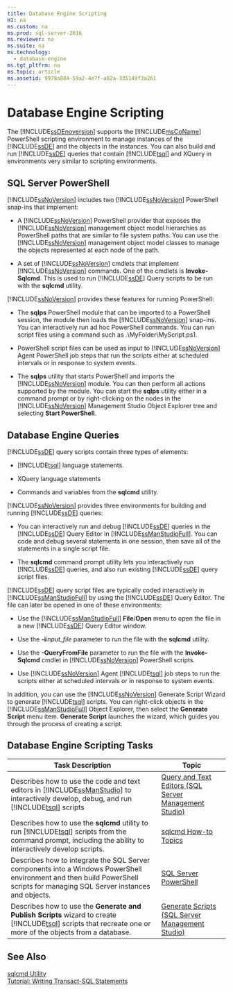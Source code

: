 ```yaml
---
title: Database Engine Scripting
H1: na
ms.custom: na
ms.prod: sql-server-2016
ms.reviewer: na
ms.suite: na
ms.technology: 
  - database-engine
ms.tgt_pltfrm: na
ms.topic: article
ms.assetid: 9978a884-59a2-4e7f-a82a-335149f3a261
---
```

# Database Engine Scripting
  The [!INCLUDE[ssDEnoversion](../../Token/Other/ssDEnoversion_md.md)] supports the [!INCLUDE[msCoName](../../Token/Other/msCoName_md.md)] PowerShell scripting environment to manage instances of the [!INCLUDE[ssDE](../../Token/Other/ssDE_md.md)] and the objects in the instances. You can also build and run [!INCLUDE[ssDE](../../Token/Other/ssDE_md.md)] queries that contain [!INCLUDE[tsql](../../Token/Other/tsql_md.md)] and XQuery in environments very similar to scripting environments.  
  
## SQL Server PowerShell  
 [!INCLUDE[ssNoVersion](../../Token/Other/ssNoVersion_md.md)] includes two [!INCLUDE[ssNoVersion](../../Token/Other/ssNoVersion_md.md)] PowerShell snap-ins that implement:  
  
-   A [!INCLUDE[ssNoVersion](../../Token/Other/ssNoVersion_md.md)] PowerShell provider that exposes the [!INCLUDE[ssNoVersion](../../Token/Other/ssNoVersion_md.md)] management object model hierarchies as PowerShell paths that are similar to file system paths. You can use the [!INCLUDE[ssNoVersion](../../Token/Other/ssNoVersion_md.md)] management object model classes to manage the objects represented at each node of the path.  
  
-   A set of [!INCLUDE[ssNoVersion](../../Token/Other/ssNoVersion_md.md)] cmdlets that implement [!INCLUDE[ssNoVersion](../../Token/Other/ssNoVersion_md.md)] commands. One of the cmdlets is **Invoke-Sqlcmd**. This is used to run [!INCLUDE[ssDE](../../Token/Other/ssDE_md.md)] Query scripts to be run with the **sqlcmd** utility.  
  
 [!INCLUDE[ssNoVersion](../../Token/Other/ssNoVersion_md.md)] provides these features for running PowerShell:  
  
-   The **sqlps** PowerShell module that can be imported to a PowerShell session, the module then loads the [!INCLUDE[ssNoVersion](../../Token/Other/ssNoVersion_md.md)] snap-ins. You can interactively run ad hoc PowerShell commands. You can run script files using a command such as .\MyFolder\MyScript.ps1.  
  
-   PowerShell script files can be used as input to [!INCLUDE[ssNoVersion](../../Token/Other/ssNoVersion_md.md)] Agent PowerShell job steps that run the scripts either at scheduled intervals or in response to system events.  
  
-   The **sqlps** utility that starts PowerShell and imports the [!INCLUDE[ssNoVersion](../../Token/Other/ssNoVersion_md.md)] module. You can then perform all actions supported by the module. You can start the **sqlps** utility either in a command prompt or by right-clicking on the nodes in the [!INCLUDE[ssNoVersion](../../Token/Other/ssNoVersion_md.md)] Management Studio Object Explorer tree and selecting **Start PowerShell**.  
  
## Database Engine Queries  
 [!INCLUDE[ssDE](../../Token/Other/ssDE_md.md)] query scripts contain three types of elements:  
  
-   [!INCLUDE[tsql](../../Token/Other/tsql_md.md)] language statements.  
  
-   XQuery language statements  
  
-   Commands and variables from the **sqlcmd** utility.  
  
 [!INCLUDE[ssNoVersion](../../Token/Other/ssNoVersion_md.md)] provides three environments for building and running [!INCLUDE[ssDE](../../Token/Other/ssDE_md.md)] queries:  
  
-   You can interactively run and debug [!INCLUDE[ssDE](../../Token/Other/ssDE_md.md)] queries in the [!INCLUDE[ssDE](../../Token/Other/ssDE_md.md)] Query Editor in [!INCLUDE[ssManStudioFull](../../Token/Other/ssManStudioFull_md.md)]. You can code and debug several statements in one session, then save all of the statements in a single script file.  
  
-   The **sqlcmd** command prompt utility lets you interactively run [!INCLUDE[ssDE](../../Token/Other/ssDE_md.md)] queries, and also run existing [!INCLUDE[ssDE](../../Token/Other/ssDE_md.md)] query script files.  
  
 [!INCLUDE[ssDE](../../Token/Other/ssDE_md.md)] query script files are typically coded interactively in [!INCLUDE[ssManStudioFull](../../Token/Other/ssManStudioFull_md.md)] by using the [!INCLUDE[ssDE](../../Token/Other/ssDE_md.md)] Query Editor. The file can later be opened in one of these environments:  
  
-   Use the [!INCLUDE[ssManStudioFull](../../Token/Other/ssManStudioFull_md.md)] **File**/**Open** menu to open the file in a new [!INCLUDE[ssDE](../../Token/Other/ssDE_md.md)] Query Editor window.  
  
-   Use the **-i***input_file* parameter to run the file with the **sqlcmd** utility.  
  
-   Use the **-QueryFromFile** parameter to run the file with the **Invoke-Sqlcmd** cmdlet in [!INCLUDE[ssNoVersion](../../Token/Other/ssNoVersion_md.md)] PowerShell scripts.  
  
-   Use [!INCLUDE[ssNoVersion](../../Token/Other/ssNoVersion_md.md)] Agent [!INCLUDE[tsql](../../Token/Other/tsql_md.md)] job steps to run the scripts either at scheduled intervals or in response to system events.  
  
 In addition, you can use the [!INCLUDE[ssNoVersion](../../Token/Other/ssNoVersion_md.md)] Generate Script Wizard to generate [!INCLUDE[tsql](../../Token/Other/tsql_md.md)] scripts. You can right-click objects in the [!INCLUDE[ssManStudioFull](../../Token/Other/ssManStudioFull_md.md)] Object Explorer, then select the **Generate Script** menu item. **Generate Script** launches the wizard, which guides you through the process of creating a script.  
  
## Database Engine Scripting Tasks  
  
|Task Description|Topic|  
|----------------------|-----------|  
|Describes how to use the code and text editors in [!INCLUDE[ssManStudio](../../Token/Other/ssManStudio_md.md)] to interactively develop, debug, and run [!INCLUDE[tsql](../../Token/Other/tsql_md.md)] scripts|[Query and Text Editors &#40;SQL Server Management Studio&#41;](../../Topics/TopicNameNotContainA/Query-and-Text-Editors--SQL-Server-Management-Studio-.md)|  
|Describes how to use the **sqlcmd** utility to run [!INCLUDE[tsql](../../Token/Other/tsql_md.md)] scripts from the command prompt, including the ability to interactively develop scripts.|[sqlcmd How-to Topics](../../Topics/TopicNameNotContainA/sqlcmd-How-to-Topics.md)|  
|Describes how to integrate the SQL Server components into a Windows PowerShell environment and then build PowerShell scripts for managing SQL Server instances and objects.|[SQL Server PowerShell](../../Topics/TopicNameNotContainA/SQL-Server-PowerShell.md)|  
|Describes how to use the **Generate and Publish Scripts** wizard to create [!INCLUDE[tsql](../../Token/Other/tsql_md.md)] scripts that recreate one or more of the objects from a database.|[Generate Scripts &#40;SQL Server Management Studio&#41;](../../Topics/TopicNameNotContainA/Generate-Scripts--SQL-Server-Management-Studio-.md)|  
  
## See Also  
 [sqlcmd Utility](../../Topics/TopicNameNotContainA/sqlcmd-Utility.md)   
 [Tutorial: Writing Transact-SQL Statements](../Topic/Tutorial:%20Writing%20Transact-SQL%20Statements.md)  
  
  